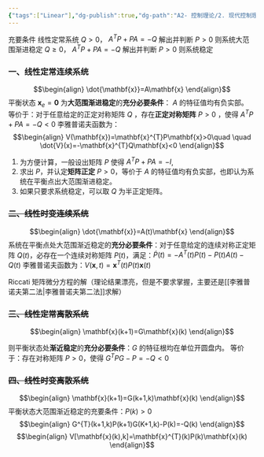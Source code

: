 ```yaml
---
{"tags":["Linear"],"dg-publish":true,"dg-path":"A2- 控制理论/2. 现代控制理论/李雅普诺夫方法在线性系统中的应用.md","permalink":"/A2- 控制理论/2. 现代控制理论/李雅普诺夫方法在线性系统中的应用/","dgPassFrontmatter":true,"noteIcon":"","created":"2024-10-28T09:35:40.366+08:00","updated":"2025-05-02T17:47:13.026+08:00"}
---
```



充要条件
线性定常系统
$Q>0$， $A^{T}P+PA=-Q$    解出并判断 $P>0$  则系统大范围渐进稳定
$Q\geq 0$， $A^{T}P+PA=-Q$    解出并判断 $P>0$  则系统稳定

### 一、线性定常连续系统
$$\begin{align}
\dot{\mathbf{x}}=A\mathbf{x}
\end{align}$$
平衡状态 $\mathbf{x}_{e}=\mathbf{0}$ 为**大范围渐进稳定**的**充分必要条件**： $A$ 的特征值均有负实部。
等价于：对于任意给定的正定对称矩阵 $Q$ ，存在**正定对称矩阵** $P>0$ ，使得 $A^{T}P+PA=-Q<0$
李雅普诺夫函数为：
$$\begin{align}
V(\mathbf{x})=\mathbf{x}^{T}P\mathbf{x}>0\quad \quad \dot{V}(x)=-\mathbf{x}^{T}Q\mathbf{x}<0
\end{align}$$
1. 为方便计算，一般设出矩阵 $P$ 使得 $A^{T}P+PA=-I$, 
2. 求出 $P$，并认定**矩阵正定** $P>0$，等价于 $A$ 的特征值均有负实部，也即认为系统在平衡点出大范围渐进稳定。
3. 如果只要求系统稳定，可以取 $Q$ 为半正定矩阵。

### ~~二、线性时变连续系统~~
$$\begin{align}
\dot{\mathbf{x}}=A(t)\mathbf{x}
\end{align}$$
系统在平衡点处大范围渐近稳定的**充分必要条件**：对于任意给定的连续对称正定矩阵 $Q(t)$，必存在一个连续对称矩阵 $P(t)$，满足：$\dot{P}(t)=-A^{T}(t)P(t)-P(t)A(t)-Q(t)$
李雅普诺夫函数为：$V(\mathbf{x},t)=\mathbf{x}^{T}(t)P(t)\mathbf{x}(t)$

Riccati 矩阵微分方程的解（理论结果漂亮，但是不要求掌握，主要还是[[李雅普诺夫第二法\|李雅普诺夫第二法]]求解）

### ~~三、线性定常离散系统~~
$$\begin{align}
\mathbf{x}(k+1)=G\mathbf{x}(k)
\end{align}$$

则平衡状态处**渐近稳定**的**充分必要条件**：$G$ 的特征根均在单位开圆盘内。
等价于：存在对称矩阵 $P>0$，使得 $G^{T}PG-P=-Q<0$

### ~~四、线性时变离散系统~~
$$\begin{align}
\mathbf{x}(k+1)=G(k+1,k)\mathbf{x}(k)
\end{align}$$
平衡状态大范围渐近稳定的充要条件：$P(k)>0$
$$\begin{align}
G^{T}(k+1,k)P(k+1)G(K+1,k)-P(k)=-Q(k)
\end{align}$$
$$\begin{align}
V[\mathbf{x}(k),k]=\mathbf{x}^{T}(k)P(k)\mathbf{x}(k)
\end{align}$$

